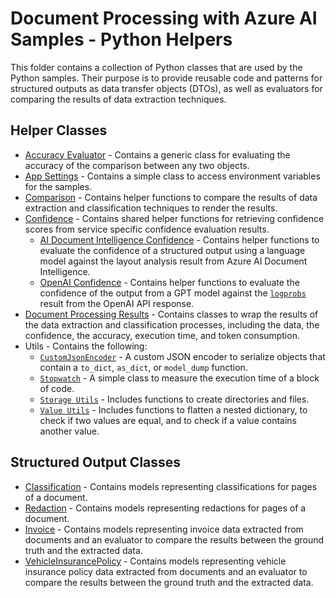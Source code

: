 # Document Processing with Azure AI Samples - Python Helpers

This folder contains a collection of Python classes that are used by the Python samples. Their purpose is to provide reusable code and patterns for structured outputs as data transfer objects (DTOs), as well as evaluators for comparing the results of data extraction techniques.

## Helper Classes

- [Accuracy Evaluator](./samples/evaluation/accuracy_evaluator.py) - Contains a generic class for evaluating the accuracy of the comparison between any two objects.
- [App Settings](./samples/app_settings.py) - Contains a simple class to access environment variables for the samples.
- [Comparison](./samples/evaluation/comparison.py) - Contains helper functions to compare the results of data extraction and classification techniques to render the results.
- [Confidence](./samples/confidence/confidence_utils.py) - Contains shared helper functions for retrieving confidence scores from service specific confidence evaluation results.
  - [AI Document Intelligence Confidence](./samples/confidence/document_intelligence_confidence.py) - Contains helper functions to evaluate the confidence of a structured output using a language model against the layout analysis result from Azure AI Document Intelligence.
  - [OpenAI Confidence](./samples/confidence/openai_confidence.py) - Contains helper functions to evaluate the confidence of the output from a GPT model against the [`logprobs`](https://learn.microsoft.com/en-us/azure/ai-services/openai/reference#request-body:~:text=False-,logprobs,-integer) result from the OpenAI API response.
- [Document Processing Results](./samples/models/document_processing_result.py) - Contains classes to wrap the results of the data extraction and classification processes, including the data, the confidence, the accuracy, execution time, and token consumption.
- Utils - Contains the following:
  - [`CustomJsonEncoder`](./samples/utils/custom_json_encoder.py) - A custom JSON encoder to serialize objects that contain a `to_dict`, `as_dict`, or `model_dump` function.
  - [`Stopwatch`](./samples/utils/stopwatch.py) - A simple class to measure the execution time of a block of code.
  - [`Storage Utils`](./samples/utils/storage_utils.py) - Includes functions to create directories and files.
  - [`Value Utils`](./samples/utils/value_utils.py) - Includes functions to flatten a nested dictionary, to check if two values are equal, and to check if a value contains another value.

## Structured Output Classes

- [Classification](./samples/models/classification.py) - Contains models representing classifications for pages of a document.
- [Redaction](./samples/models/redaction.py) - Contains models representing redactions for pages of a document.
- [Invoice](./samples/models/invoice.py) - Contains models representing invoice data extracted from documents and an evaluator to compare the results between the ground truth and the extracted data.
- [VehicleInsurancePolicy](./samples/models/vehicle_insurance_policy.py) - Contains models representing vehicle insurance policy data extracted from documents and an evaluator to compare the results between the ground truth and the extracted data.
